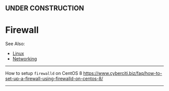 
## UNDER CONSTRUCTION

# Firewall

See Also:

  - [Linux](Linux.md)
  - [Networking](Networking.md)

---

How to setup `firewalld` on CentOS 8 
https://www.cyberciti.biz/faq/how-to-set-up-a-firewall-using-firewalld-on-centos-8/

---